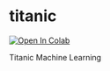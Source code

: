 # titanic

[![Open In Colab](https://colab.research.google.com/assets/colab-badge.svg)](https://colab.research.google.com/drive/1Icz0pS4VnIKGPItrZmazfJ7OFBlQgxuf?usp=sharing)

Titanic Machine Learning
